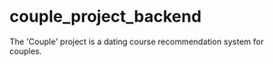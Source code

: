 # couple_project_backend
The 'Couple' project is a dating course recommendation system for couples.
